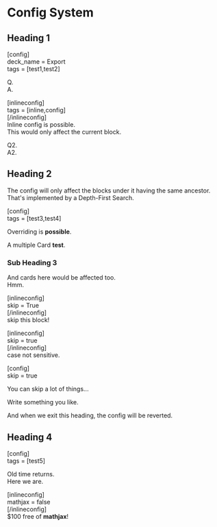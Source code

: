 # Config System

## Heading 1

[config]  
deck_name = Export  
tags = [test1,test2]

Q.  
A.

[inlineconfig]  
tags = [inline,config]  
[/inlineconfig]  
Inline config is possible.  
This would only affect the current block.

Q2.  
A2.

## Heading 2

The config will only affect the blocks under it having the same ancestor.  
That's implemented by a Depth-First Search.

[config]  
tags = [test3,test4]

Overriding is **possible**.

A multiple Card **test**.

### Sub Heading 3

And cards here would be affected too.  
Hmm.

[inlineconfig]  
skip = True  
[/inlineconfig]  
skip this block!

[inlineconfig]  
skip = true  
[/inlineconfig]  
case not sensitive.

[config]  
skip = true

You can skip a lot of things...  

Write something you like.  

And when we exit this heading, the config will be reverted.

## Heading 4

[config]  
tags = [test5]

Old time returns.  
Here we are.

[inlineconfig]  
mathjax = false  
[/inlineconfig]  
$100 free of **mathjax**!
